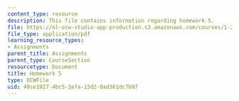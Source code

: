 ```yaml
---
content_type: resource
description: This file contains information regarding homework 5.
file: https://ol-ocw-studio-app-production.s3.amazonaws.com/courses/1-264j-database-internet-and-systems-integration-technologies-fall-2013/40ce19274bc53efa15d20ad361dc7b97_MIT1_264JF13_HW5.pdf
file_type: application/pdf
learning_resource_types:
- Assignments
parent_title: Assignments
parent_type: CourseSection
resourcetype: Document
title: Homework 5
type: OCWFile
uid: 40ce1927-4bc5-3efa-15d2-0ad361dc7b97
---
```

